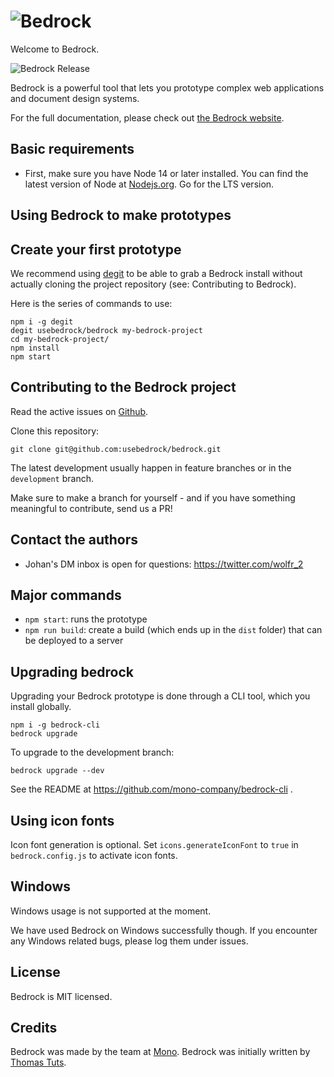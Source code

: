 # ![Bedrock](https://bedrockapp.org/wp-content/themes/bedrock/images/logo-black.svg)

Welcome to Bedrock.

![Bedrock Release](https://img.shields.io/github/release/usebedrock/bedrock.svg)

Bedrock is a powerful tool that lets you prototype complex web applications and document design systems.

For the full documentation, please check out [the Bedrock website](https://bedrockapp.org/).

## Basic requirements

* First, make sure you have Node 14 or later installed. You can find the latest version of Node at [Nodejs.org](https://nodejs.org/en/). Go for the LTS version.

## Using Bedrock to make prototypes

## Create your first prototype

We recommend using <a href="https://github.com/Rich-Harris/degit">degit</a> to be able to grab a Bedrock install without actually cloning the project repository (see: Contributing to Bedrock).

Here is the series of commands to use:

    npm i -g degit
    degit usebedrock/bedrock my-bedrock-project
    cd my-bedrock-project/
    npm install
    npm start

## Contributing to the Bedrock project

Read the active issues on <a href="https://github.com/usebedrock/bedrock/issues">Github</a>.

Clone this repository:

    git clone git@github.com:usebedrock/bedrock.git
    
The latest development usually happen in feature branches or in the `development` branch.

Make sure to make a branch for yourself - and if you have something meaningful to contribute, send us a PR!

## Contact the authors

* Johan's DM inbox is open for questions: https://twitter.com/wolfr_2

## Major commands

* `npm start`: runs the prototype
* `npm run build`: create a build (which ends up in the `dist` folder) that can be deployed to a server

## Upgrading bedrock

Upgrading your Bedrock prototype is done through a CLI tool, which you install globally.

    npm i -g bedrock-cli
    bedrock upgrade

To upgrade to the development branch:

    bedrock upgrade --dev

See the README at https://github.com/mono-company/bedrock-cli .

## Using icon fonts

Icon font generation is optional. Set `icons.generateIconFont` to `true` in `bedrock.config.js` to activate icon fonts.

## Windows

Windows usage is not supported at the moment.

We have used Bedrock on Windows successfully though. If you encounter any Windows related bugs, please log them under issues.

## License

Bedrock is MIT licensed.

## Credits

Bedrock was made by the team at [Mono](https://mono.company). Bedrock was initially written by [Thomas Tuts](http://thomastuts.com).
